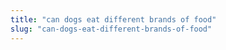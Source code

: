 ```yaml
---
title: "can dogs eat different brands of food"
slug: "can-dogs-eat-different-brands-of-food"
---
```


